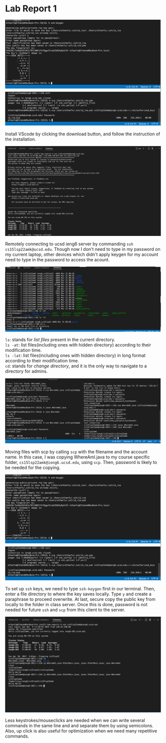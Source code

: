 # Lab Report 1  
![Image](vscode.png)

Install VScode by clicking the download button, and follow the instruction of the installation.

![Image](ssh.png)  

Remotely connecting to ucsd ieng6 server by commanding `ssh cs15lsp22amk@ucsd.edu`. Though now I don't need to type in my password on my current laptop, other devices which didn't apply keygen for my account need to type in the password to access the acount.    

![Image](Commands.png)

`ls`: stands for *list files* present in the current directory.   
`ls -at`: list files(including ones with hidden directory) according to their modification time.   
`ls -lat`: list files(including ones with hidden directory) in long format according to their modification time.   
`cd`: stands for *change directory*, and it is the only way to navigate to a directory for admins.

![Image](scp.png)  

Moving files with scp by calling `scp` with the filename and the account name. In this case, I was copying WhereAmI.java to my course specific folder, `cs15lsp22amk@ieng6.ucsd.edu`, using `scp`. Then, password is likely to be needed for the copying.  

![Image](vscode.png)

To set up `ssh` keys, we need to type `ssh-keygen` first in our terminal. Then, enter a file directory to where the key saves locally. Type `y` and create a paraphrase to proceed overwrite. At last, secure copy the public key from locally to the folder in class server. Once this is done, password is not needed for future `ssh` and `scp` from this client to the server.  

![Image](optimize.png)

Less keystrokes/mouseclicks are needed when we can write several commands in the same line and and separate them by using semicolons. Also, up click is also useful for optimization when we need many repetitive commands.
